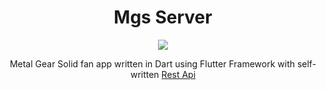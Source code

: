 <h1 align="center">Mgs Server</h1>

<p align="center">
  <img src="https://img.shields.io/badge/kotlin-%237F52FF.svg?style=for-the-badge&logo=kotlin&logoColor=white"> 
</p>

<p align="center">  
Metal Gear Solid fan app written in Dart using Flutter Framework with self-written <a href="https://github.com/commandiron/mgs-server/">Rest Api</a>
</p>
</br>
